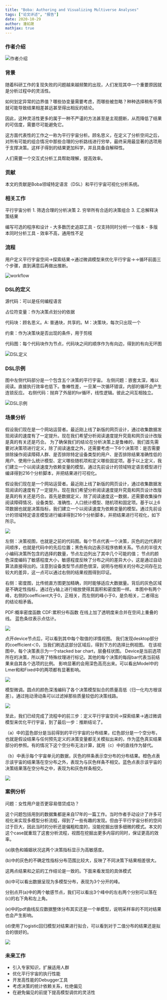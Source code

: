 ```yaml
---
title: "Boba: Authoring and Visualizing Multiverse Analyses"
tags: ["论文评述", "报告"]
date: 2020-10-29
author: 潘如晟
mathjax: true
---
```

### 作者介绍

![作者介绍](http://www.cad.zju.edu.cn/home/vagblog/images/photo_bed/2020/10/29/8315447461386e75fc3bd5f7d55f4e2dce65dd59.png)

### 背景

随着科研工作的复现失败的问题越来越频繁的出现，人们发现其中一个重要原因就是分析过程中的灵活性。

如何划定异常的边界值？哪些协变量需要考虑，而哪些被忽略？种种选择稍有不慎就可能导致结果相差甚远甚至得出相反的结论。

因此，这种灵活性更多的属于一种不严谨的方法甚至是主观臆断，从而降低了结果的可信度，需要尽可能避免它。

这方面代表性的工作之一称为平行宇宙分析。顾名思义，在定义了分析空间之后，对所有可能的组合情况中那些合理的分析路线进行穷举，最终采用最显著的选项用于支撑决策。这样子得到的结果更加科学，并且具备自解释性。

人们需要一个交互式分析工具帮助理解，提高效率。

### 贡献

本文的贡献是Boba领域特定语言（DSL）和平行宇宙可视化分析系统。

### 相关工作

平行宇宙分析
    1. 筛选合理的分析决策
    2. 穷举所有合适的决策组合
    3. 汇总解释决策结果

编写可选的程序和设计
    - 大多数历史追踪工具
    	- 仅支持同时分析一个版本
    	- 多版本同时分析工具
    - 效率不高，通用性不足

### 流程

用户定义平行宇宙空间->探索结果->通过微调模型来优化平行宇宙->->循环前面三个步骤，直到满意后再做出推断。

![workflow](http://www.cad.zju.edu.cn/home/vagblog/images/photo_bed/2020/10/29/1ed8f571acdc505a944f85269f8b3990ee7c7cf1.png)

### DSL的定义

源代码：可以是任何编程语言

占位符变量：作为决策点划分的依据

代码块：顾名思义。A: 普通块，共享的。M：决策块，每次只出现一个

约束：作为决策块是否出现的条件，用于剪枝

代码图：每个代码块作为节点，代码块之间的顺序作为有向边，得到的有向无环图

![DSL定义](http://www.cad.zju.edu.cn/home/vagblog/images/photo_bed/2020/10/29/5a4fcad71f17b8ea9080f19640be9ae22d3b1c81.png)

### DSL示例

图中左侧代码部分是一个包含五个决策的平行宇宙。
左侧问题：嵌套太深，难以阅读。直接执行效率也低下。鲁棒性差，一旦某一次循环错误，内部的循环会产生连锁反应。
右侧代码：抛弃了外层的for循环，线性逻辑。彼此之间互相独立。

![DSL示例](http://www.cad.zju.edu.cn/home/vagblog/images/photo_bed/2020/10/29/aca5f20493d22c2a7cd4c8ba2609ff8791d36b6b.png)

### 场景分析

假设我们现在是一个网站运营者。最近刚上线了新版的网页设计，通过收集数据发现阅读的速度有了一定提升。现在我们希望分析阅读速度提升究竟和网页设计改版是真的有关还是巧合。
为了确保我们的结论在分析决策上是鲁棒的，我们首先需要对决策项进行定义，除了阅读速度之外，还需要考虑一下6个决策项：是否需要排除操作阅读障碍人群、是否排除特定设备类型的用户、是否排除结果准确性低的用户、使用什么统计模型、定义哪些随机项和定义哪些固定项。基于以上定义，我们建立一个以阅读速度为依赖变量的模型。通过先前设计的领域特定语言模型进行编译得到216个分析脚本，并把结果进行可视化。

假设我们现在是一个网站运营者。最近刚上线了新版的网页设计，通过收集数据发现阅读的速度有了一定提升。现在我们希望分析阅读速度提升究竟和网页设计改版是真的有关还是巧合。首先是数据定义，除了阅读速度这一数据，还需要收集操作阅读障碍情况、设备类型、准确性、人口统计模型、随机项和固定项。基于以上6项数据也就是决策指标，我们建立一个以阅读速度为依赖变量的模型。通过先前设计的领域特定语言模型进行编译得到216个分析脚本，并把结果进行可视化，如下所示。

![](http://www.cad.zju.edu.cn/home/vagblog/images/photo_bed/2020/10/29/6a128b876f9a70c1f9ffdfaed51ee4b361033a49.png)

左侧：决策视图，也就是之前的代码图。每个节点代表一个决策，灰色的边代表时间顺序，也就是代码中的先后位置；黑色有向边表示程序依赖关系。节点的半径大小编码决策所包含的选择的数量，节点左边列出了其中几个可能的值； 节点的颜色深度编码了敏感程度大小，敏感程度反映了分布之间的差异大小，这是通过自动算法直接得出的。注意到设备类型节点颜色很深，说明与他相关的分布之间存在比较大的差异，这一点可以通过右侧的结果视图得到印证。

右侧：密度图，比传统直方图更加精确，同时能够适应大数据量。背后的灰色区域是不确定性指标，通过在y轴上进行缩放使得其面积和密度图一样。
本图中有两个峰，右侧的coefficient大于0，正相关，而左侧的峰小于0，是负相关，二者得出的结论相矛盾。

PDF:概率密度函数
CDF:累积分布函数
在线上加了透明度来合并在空间上重叠的线。
蓝色条纹表示点估计。

![](http://www.cad.zju.edu.cn/home/vagblog/images/photo_bed/2020/10/29/ef9caf4c7b0841d3b617b53b09cfbbc74f2827ee.png)

点开device节点后，可以看到其中每个取值的详情视图。
我们发现desktop部分的coefficient＜0，当我们刷选这部分区域后，得到下方的选择比例视图。
在该视图中，每个决策表示为一个stacked bar chart，层叠柱状图。
Device是当前选项所在的决策，所以用了特殊纹理进行标记。其他的每个决策的每段bar代表当前结果来自其各个选项的比例。 影响显著的会用深色高亮出来。可以看出Model中的Lmer和和Fixed中的两项都有显著影响。

![](http://www.cad.zju.edu.cn/home/vagblog/images/photo_bed/2020/10/29/4806513d15cbb22905d479438cac82048a9bd4da.png)

模型微调。圆点的颜色深浅编码了各个决策模型拟合的质量高低（归一化均方根误差）。通过拖动滑动条可以过滤掉那些质量较低的决策线路。

![](http://www.cad.zju.edu.cn/home/vagblog/images/photo_bed/2020/10/29/e05d2739eb3ae31ad0a34d649da9ea24c42395ff.png)

至此，我们已经完成了流程中的前三步：定义平行宇宙空间->探索结果->通过微调模型来优化平行宇宙，到了最后一步：推断结论了。

（a）中的蓝色部分是当前得到的平行宇宙的分布结果，红色部分是一个空分布，也就是假设结果与任何预先定义的决策变量都无关模拟出来的，作为蓝色真实结果部分的参照。有的情况下这个空分布无法计算，就用（c）中的直线作为替代。

（b）中表示每个宇宙单元的数据，灰色的样条表示空分布的分布结果。橙色点表示该宇宙的结果落在空分布之外，表现为与灰色样条不相交。蓝色点表示该宇宙的决策结果落在空分布之中，表现为和灰色样条相交。

![](http://www.cad.zju.edu.cn/home/vagblog/images/photo_bed/2020/10/29/a99ed77dbb97ba7004523de42989909fc58924d6.png)



### 案例分析

问题：女性用户是否更容易借贷成功？

这个问题包括用到的数据集都是来自17年的一篇工作。当时作者手动设计了许多可视化来实现多模型分析流程，得到了一些有趣的发现。但由于平行宇宙分析的空间过于巨大，因此当时的分析还是偏粗粒度的，没能挖掘出很多细微的模式。本文的这个case就重现了这套分析流程，视图在挖掘出更多内容的同时，保证更高的效率。



(a)肤色和婚姻状况这两个决策指标显示为高敏感度。

(b)中的灰色的不确定性指标分布范围比较大，反映了不同决策下结果相差很大。

这两点结果和之前的工作结论是一致的。下面来看发现的具体模式

(b)中可以看出数据呈现为多模型分布，表现为3个分开的峰。

分别点开(a)中的两个敏感节点，我们可以看出3个峰中的左右两个分别可以落在(c)的右下角和左上角。

(e)中的pdf曲线反应数据整体分布其实还是一个单模型，说明采样率的不同对结果也会产生影响。

(d)使用了logistic回归模型对结果进行拟合，可以看到对于二值分布的结果还是拟合的很好的。

![](http://www.cad.zju.edu.cn/home/vagblog/images/photo_bed/2020/10/29/aa1f275fe43d2733df20d6254437baf0d2853ba7.png)



### 未来工作

- 引入专家知识，扩展适用人群
- 优化平行宇宙的执行性能
- 开发高性能的Debugger工具
- 考虑决策的统计依赖关系，杜绝偏见
- 在避免偏见的前提下提高模型调优的灵活性

